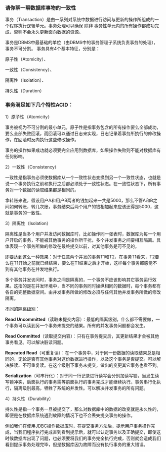 ### 请你聊一聊数据库事物的一致性

事务（Transaction）是由一系列对系统中数据进行访问与更新的操作所组成的一个程序执行逻辑单元。事务处理可以确保 除非 事务性单元内的所有操作都成功完成，否则不会永久更新面向数据的资源。

事务是DBMS中最基础的单位（由DBMS中的事务管理子系统负责事务的处理），事务不可分割。
事务具有4个基本特征，分别是：

原子性（Atomicity）、

一致性（Consistency）、

隔离性（Isolation）、

持久性（Duration）


### 事务满足如下几个特性ACID：


1）原子性（Atomicity）

事务被视为不可分割的最小单元，原子性是指事务包含的所有操作要么全部成功，要么全部失败回滚，而回滚可以通过日志来实现，日志记录着事务所执行的修改操作，在回滚时反向执行这些修改操作。

事务的操作如果成功就必须要完全应用到数据库，如果操作失败则不能对数据库有任何影响。

2）一致性（Consistency）

一致性是指事务必须使数据库从一个一致性状态变换到另一个一致性状态，也就是说一个事务执行之前和执行之后都必须处于一致性状态。在一致性状态下，所有事务对一个数据的读取结果都是相同的。

拿转账来说，假设用户A和用户B两者的钱加起来一共是5000，那么不管A和B之间如何转账，转几次账，事务结束后两个用户的钱相加起来应该还得是5000，这就是事务的一致性。



3）隔离性（Isolation）

隔离性是当多个用户并发访问数据库时，比如操作同一张表时，数据库为每一个用户开启的事务，不能被其他事务的操作所干扰，多个并发事务之间要相互隔离。具体表现一个事务所做的修改在最终提交以前，对其他事务是可不见的。

即要达到这么一种效果：对于任意两个并发的事务T1和T2，在事务T1看来，T2要么在T1开始之前就已经结束，要么在T1结束之后才开始，这样每个事务都感觉不到有其他事务在并发地执行。

多个事务并发访问时，事务之间是隔离的，一个事务不应该影响其它事务运行效果。这指的是在并发环境中，当不同的事务同时操纵相同的数据时，每个事务都有各自的完整数据空间。由并发事务所做的修改必须与任何其他并发事务所做的修改隔离。

[不同的隔离级别](2.md)：

**Read Uncommitted**（读取未提交内容）：最低的隔离级别，什么都不需要做，一个事务可以读到另一个事务未提交的结果。所有的并发事务问题都会发生。

**Read Committed**（读取提交内容）：只有在事务提交后，其更新结果才会被其他事务看见。可以解决脏读问题。

**Repeated Read**（可重复读）：在一个事务中，对于同一份数据的读取结果总是相同的，无论是否有其他事务对这份数据进行操作，以及这个事务是否提交。可以解决脏读、不可重复读。在这个级别下事务未提交，做出的变更其它事务也看不到。

**Serialization**（可串行化）：对于同一行记录进行读写会分别加读写锁，当发生读写锁冲突，后面执行的事务需等前面执行的事务完成才能继续执行。事务串行化执行，隔离级别最高，牺牲了系统的并发性。可以解决并发事务的所有问题。


4）持久性（Durability）

持久性是指一个事务一旦被提交了，那么对数据库中的数据的改变就是永久性的，即便是在数据库系统遇到故障的情况下也不会丢失提交事务的操作。

例如我们在使用JDBC操作数据库时，在提交事务方法后，提示用户事务操作完成，当我们程序执行完成直到看到提示后，就可以认定事务以及正确提交，即使这时候数据库出现了问题，也必须要将我们的事务完全执行完成，否则就会造成我们看到提示事务处理完毕，但是数据库因为故障而没有执行事务的重大错误。

